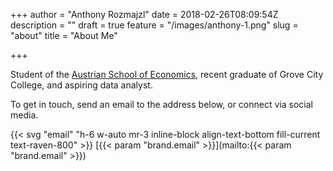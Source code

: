 +++
author = "Anthony Rozmajzl"
date = 2018-02-26T08:09:54Z
description = ""
draft = true
feature = "/images/anthony-1.png"
slug = "about"
title = "About Me"


+++


Student of the [Austrian School of Economics](https://mises.org/austrian-school/austrian-economics-overview), recent graduate of Grove City College, and  aspiring data analyst.

To get in touch, send an email to the address below, or connect via social media.

{{< svg "email" "h-6 w-auto mr-3 inline-block align-text-bottom fill-current text-raven-800" >}} [{{< param "brand.email" >}}](mailto:{{< param "brand.email" >}})

